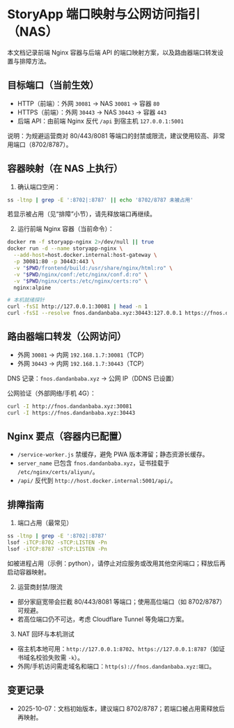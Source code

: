 # StoryApp 端口映射与公网访问指引（NAS）

本文档记录前端 Nginx 容器与后端 API 的端口映射方案，以及路由器端口转发设置与排障方法。

## 目标端口（当前生效）

- HTTP（前端）：外网 `30081` → NAS `30081` → 容器 `80`
- HTTPS（前端）：外网 `30443` → NAS `30443` → 容器 `443`
- 后端 API：由前端 Nginx 反代 `/api` 到宿主机 `127.0.0.1:5001`

说明：为规避运营商对 80/443/8081 等端口的封禁或限流，建议使用较高、非常用端口（8702/8787）。

## 容器映射（在 NAS 上执行）

1. 确认端口空闲：

```bash
ss -ltnp | grep -E ':8702|:8787' || echo '8702/8787 未被占用'
```

若显示被占用（见“排障”小节），请先释放端口再继续。

2. 运行前端 Nginx 容器（当前命令）：

```bash
docker rm -f storyapp-nginx 2>/dev/null || true
docker run -d --name storyapp-nginx \
  --add-host=host.docker.internal:host-gateway \
  -p 30081:80 -p 30443:443 \
  -v "$PWD/frontend/build:/usr/share/nginx/html:ro" \
  -v "$PWD/nginx/conf:/etc/nginx/conf.d:ro" \
  -v "$PWD/nginx/certs:/etc/nginx/certs:ro" \
  nginx:alpine

# 本机就绪探针
curl -fsSI http://127.0.0.1:30081 | head -n 1
curl -fsSI --resolve fnos.dandanbaba.xyz:30443:127.0.0.1 https://fnos.dandanbaba.xyz:30443 | head -n 1
```

## 路由器端口转发（公网访问）

- 外网 `30081` → 内网 `192.168.1.7:30081`（TCP）
- 外网 `30443` → 内网 `192.168.1.7:30443`（TCP）

DNS 记录：`fnos.dandanbaba.xyz` → 公网 IP（DDNS 已设置）

公网验证（外部网络/手机 4G）：

```bash
curl -I http://fnos.dandanbaba.xyz:30081
curl -I https://fnos.dandanbaba.xyz:30443
```

## Nginx 要点（容器内已配置）

- `/service-worker.js` 禁缓存，避免 PWA 版本滞留；静态资源长缓存。
- `server_name` 已包含 `fnos.dandanbaba.xyz`，证书挂载于 `/etc/nginx/certs/aliyun/`。
- `/api/` 反代到 `http://host.docker.internal:5001/api/`。

## 排障指南

1) 端口占用（最常见）

```bash
ss -ltnp | grep -E ':8702|:8787'
lsof -iTCP:8702 -sTCP:LISTEN -Pn
lsof -iTCP:8787 -sTCP:LISTEN -Pn
```

如被进程占用（示例：python），请停止对应服务或改用其他空闲端口；释放后再启动容器映射。

2) 运营商封禁/限流

- 部分家庭宽带会拦截 80/443/8081 等端口；使用高位端口（如 8702/8787）可规避。
- 若高位端口仍不可达，考虑 Cloudflare Tunnel 等免端口方案。

3) NAT 回环与本机测试

- 宿主机本地可用：`http://127.0.0.1:8702`、`https://127.0.0.1:8787`（如证书域名校验失败需 `-k`）。
- 外网/手机访问需走域名和端口：`http(s)://fnos.dandanbaba.xyz:端口`。

## 变更记录

- 2025-10-07：文档初始版本，建议端口 8702/8787；若端口被占用需释放后再映射。
